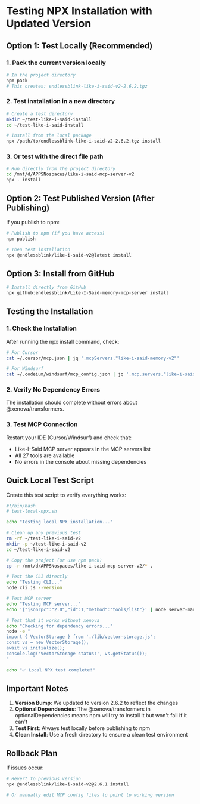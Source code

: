 # Testing NPX Installation with Updated Version

## Option 1: Test Locally (Recommended)

### 1. Pack the current version locally
```bash
# In the project directory
npm pack
# This creates: endlessblink-like-i-said-v2-2.6.2.tgz
```

### 2. Test installation in a new directory
```bash
# Create a test directory
mkdir ~/test-like-i-said-install
cd ~/test-like-i-said-install

# Install from the local package
npx /path/to/endlessblink-like-i-said-v2-2.6.2.tgz install
```

### 3. Or test with the direct file path
```bash
# Run directly from the project directory
cd /mnt/d/APPSNospaces/like-i-said-mcp-server-v2
npx . install
```

## Option 2: Test Published Version (After Publishing)

If you publish to npm:
```bash
# Publish to npm (if you have access)
npm publish

# Then test installation
npx @endlessblink/like-i-said-v2@latest install
```

## Option 3: Install from GitHub

```bash
# Install directly from GitHub
npx github:endlessblink/Like-I-Said-memory-mcp-server install
```

## Testing the Installation

### 1. Check the Installation
After running the npx install command, check:

```bash
# For Cursor
cat ~/.cursor/mcp.json | jq '.mcpServers."like-i-said-memory-v2"'

# For Windsurf
cat ~/.codeium/windsurf/mcp_config.json | jq '.mcp.servers."like-i-said-memory-v2"'
```

### 2. Verify No Dependency Errors
The installation should complete without errors about @xenova/transformers.

### 3. Test MCP Connection
Restart your IDE (Cursor/Windsurf) and check that:
- Like-I-Said MCP server appears in the MCP servers list
- All 27 tools are available
- No errors in the console about missing dependencies

## Quick Local Test Script

Create this test script to verify everything works:

```bash
#!/bin/bash
# test-local-npx.sh

echo "Testing local NPX installation..."

# Clean up any previous test
rm -rf ~/test-like-i-said-v2
mkdir -p ~/test-like-i-said-v2
cd ~/test-like-i-said-v2

# Copy the project (or use npm pack)
cp -r /mnt/d/APPSNospaces/like-i-said-mcp-server-v2/* .

# Test the CLI directly
echo "Testing CLI..."
node cli.js --version

# Test MCP server
echo "Testing MCP server..."
echo '{"jsonrpc":"2.0","id":1,"method":"tools/list"}' | node server-markdown.js | jq '.result.tools | length'

# Test that it works without xenova
echo "Checking for dependency errors..."
node -e "
import { VectorStorage } from './lib/vector-storage.js';
const vs = new VectorStorage();
await vs.initialize();
console.log('VectorStorage status:', vs.getStatus());
"

echo "✅ Local NPX test complete!"
```

## Important Notes

1. **Version Bump**: We updated to version 2.6.2 to reflect the changes
2. **Optional Dependencies**: The @xenova/transformers in optionalDependencies means npm will try to install it but won't fail if it can't
3. **Test First**: Always test locally before publishing to npm
4. **Clean Install**: Use a fresh directory to ensure a clean test environment

## Rollback Plan

If issues occur:
```bash
# Revert to previous version
npx @endlessblink/like-i-said-v2@2.6.1 install

# Or manually edit MCP config files to point to working version
```
